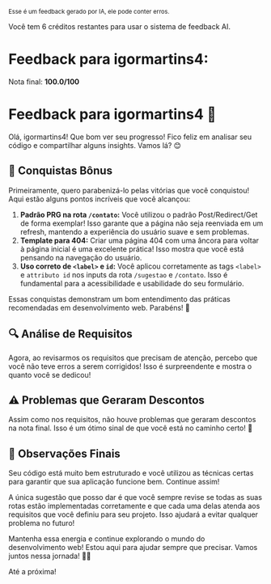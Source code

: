 <sup>Esse é um feedback gerado por IA, ele pode conter erros.</sup>

Você tem 6 créditos restantes para usar o sistema de feedback AI.

# Feedback para igormartins4:

Nota final: **100.0/100**

# Feedback para igormartins4 🚀

Olá, igormartins4! Que bom ver seu progresso! Fico feliz em analisar seu código e compartilhar alguns insights. Vamos lá? 😊

## 🎉 Conquistas Bônus
Primeiramente, quero parabenizá-lo pelas vitórias que você conquistou! Aqui estão alguns pontos incríveis que você alcançou:

1. **Padrão PRG na rota `/contato`:** Você utilizou o padrão Post/Redirect/Get de forma exemplar! Isso garante que a página não seja reenviada em um refresh, mantendo a experiência do usuário suave e sem problemas.
2. **Template para 404:** Criar uma página 404 com uma âncora para voltar à página inicial é uma excelente prática! Isso mostra que você está pensando na navegação do usuário.
3. **Uso correto de `<label>` e `id`:** Você aplicou corretamente as tags `<label>` e `attributo id` nos inputs da rota `/sugestao` e `/contato`. Isso é fundamental para a acessibilidade e usabilidade do seu formulário.

Essas conquistas demonstram um bom entendimento das práticas recomendadas em desenvolvimento web. Parabéns! 🎊

## 🔍 Análise de Requisitos
Agora, ao revisarmos os requisitos que precisam de atenção, percebo que você não teve erros a serem corrigidos! Isso é surpreendente e mostra o quanto você se dedicou!

## ⚠️ Problemas que Geraram Descontos
Assim como nos requisitos, não houve problemas que geraram descontos na nota final. Isso é um ótimo sinal de que você está no caminho certo! 🚀

## 🎯 Observações Finais
Seu código está muito bem estruturado e você utilizou as técnicas certas para garantir que sua aplicação funcione bem. Continue assim! 

A única sugestão que posso dar é que você sempre revise se todas as suas rotas estão implementadas corretamente e que cada uma delas atenda aos requisitos que você definiu para seu projeto. Isso ajudará a evitar qualquer problema no futuro!

Mantenha essa energia e continue explorando o mundo do desenvolvimento web! Estou aqui para ajudar sempre que precisar. Vamos juntos nessa jornada! 💪✨

Até a próxima!